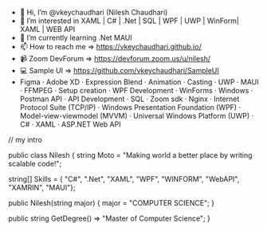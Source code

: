 - 👋 Hi, I’m @vkeychaudhari (Nilesh Chaudhari)
- 👀 I’m interested in XAML | C# | .Net | SQL | WPF | UWP | WinForm| XAML | WEB API 
- 🌱 I’m currently learning .Net MAUI
- 📫 How to reach me => https://vkeychaudhari.github.io/
- 📹 Zoom DevForum => https://devforum.zoom.us/u/nilesh/
- 💻 Sample UI => https://github.com/vkeychaudhari/SampleUI
- Figma · Adobe XD · Expression Blend · Animation · Casting · UWP · MAUI · FFMPEG · Setup creation · WPF Development · WinForms · Windows · Postman API · API Development · SQL · Zoom sdk · Nginx · Internet Protocol Suite (TCP/IP) · Windows Presentation Foundation (WPF) · Model-view-viewmodel (MVVM) · Universal Windows Platform (UWP) · C# · XAML · ASP.NET Web API
<!---
vkeychaudhari/vkeychaudhari is a ✨ special ✨ repository because its `README.md` (this file) appears on your GitHub profile.
You can click the Preview link to take a look at your changes.
--->

// my intro

public class Nilesh { string Moto = "Making world a better place by writing scalable code!";

string[] Skills = { "C#", ".Net", "XAML", "WPF", "WINFORM", "WebAPI", "XAMRIN", "MAUI"};

public Nilesh(string major)
{
    major = "COMPUTER SCIENCE";
}

public string GetDegree() => "Master of Computer Science";
}
